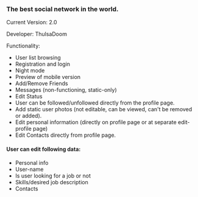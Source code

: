 ### The best social network in the world.

Current Version: 2.0

Developer: ThulsaDoom

Functionality:

- User list browsing
- Registration and login
- Night mode
- Preview of mobile version
- Add/Remove Friends
- Messages (non-functioning, static-only)
- Edit Status
- User can be followed/unfollowed directly from the profile page.
- Add static user photos (not editable, can be viewed, can't be removed or added).
- Edit personal information (directly on profile page or at separate edit-profile page)
- Edit Contacts directly from profile page.

#### User can edit following data:
- Personal info
- User-name
- Is user looking for a job or not
- Skills/desired job description
- Contacts






